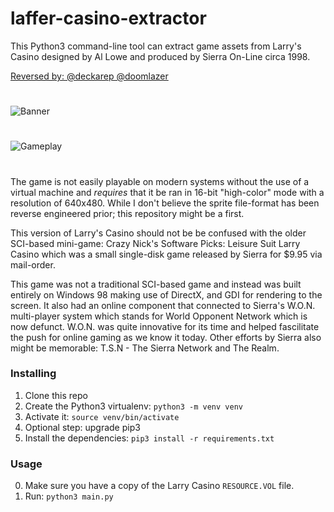 # laffer-casino-extractor

This Python3 command-line tool can extract game assets from Larry's Casino designed by Al Lowe and produced by Sierra On-Line circa 1998.

[Reversed by: @deckarep @doomlazer](https://gist.github.com/deckarep/d6e0f0884a22c8a4a4b9392155f9dad0)

#
![Banner](LarryCasinoSpritesReversedBanner.png?raw=true "Larry Casino Sprite Extractor")
#

![Gameplay](gameplay.png?raw=true "Gameplay Screenshot")
#

The game is not easily playable on modern systems without the use of a virtual machine and *requires* that it be ran in 16-bit "high-color" mode with a resolution of 640x480. While I don't believe the sprite file-format has been reverse engineered prior; this repository might be a first.

This version of Larry's Casino should not be be confused with the older SCI-based mini-game: Crazy Nick's Software Picks: Leisure Suit Larry Casino which was a small single-disk game released by Sierra for $9.95 via mail-order.

This game was not a traditional SCI-based game and instead was built entirely on Windows 98 making use of DirectX, and GDI for rendering to the screen. It also had an online component that connected to Sierra's W.O.N. multi-player system which stands for World Opponent Network which is now defunct. W.O.N. was quite innovative for its time and helped fascilitate the push for online gaming as we know it today. Other efforts by Sierra also might be memorable: T.S.N - The Sierra Network and The Realm.

### Installing
  1. Clone this repo
  2. Create the Python3 virtualenv: `python3 -m venv venv`
  3. Activate it: `source venv/bin/activate`
  4. Optional step: upgrade pip3
  5. Install the dependencies: `pip3 install -r requirements.txt`

### Usage
  0. Make sure you have a copy of the Larry Casino `RESOURCE.VOL` file.
  1. Run: `python3 main.py`
